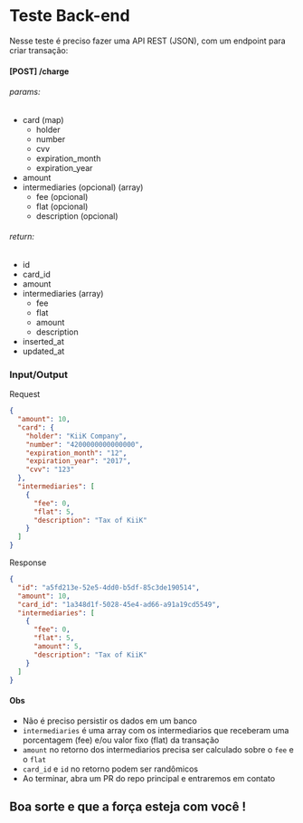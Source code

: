 # Teste Back-end
Nesse teste é preciso fazer uma API REST (JSON), com um endpoint para criar transação:

#### [POST] /charge
###### params:
* card (map)
    * holder
    * number
    * cvv
    * expiration_month
    * expiration_year
* amount
* intermediaries (opcional) (array)
    * fee (opcional)
    * flat (opcional)
    * description (opcional)
    
###### return:
* id
* card_id
* amount
* intermediaries (array)
    * fee
    * flat
    * amount
    * description
* inserted_at
* updated_at

### Input/Output
Request
```json
{
  "amount": 10,
  "card": {
    "holder": "KiiK Company",
    "number": "4200000000000000",
    "expiration_month": "12",
    "expiration_year": "2017",
    "cvv": "123"
  },
  "intermediaries": [
    {
      "fee": 0,
      "flat": 5,
      "description": "Tax of KiiK"
    }
  ]
}
```
Response
```json
{
  "id": "a5fd213e-52e5-4dd0-b5df-85c3de190514",
  "amount": 10,
  "card_id": "1a348d1f-5028-45e4-ad66-a91a19cd5549",
  "intermediaries": [
    {
      "fee": 0,
      "flat": 5,
      "amount": 5,
      "description": "Tax of KiiK"
    }
  ]
}
```

#### Obs
* Não é preciso persistir os dados em um banco
* `intermediaries` é uma array com os intermediarios que receberam uma porcentagem (fee) e/ou valor fixo (flat) da transação
* `amount` no retorno dos intermediarios precisa ser calculado sobre o `fee` e o `flat`
* `card_id` e `id` no retorno podem ser randômicos
* Ao terminar, abra um PR do repo principal e entraremos em contato

## Boa sorte e que a força esteja com você !
